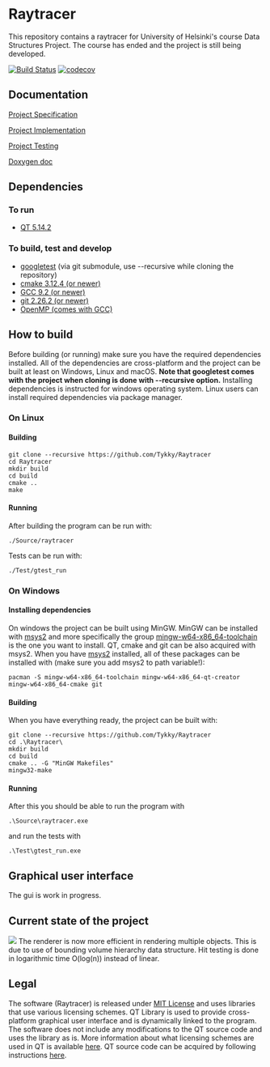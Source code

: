 # Raytracer


This repository contains a raytracer for University of Helsinki's course Data Structures Project.
The course has ended and the project is still being developed. 

[![Build Status](https://travis-ci.org/Tykky/Raytracer.svg?branch=master)](https://travis-ci.org/Tykky/Raytracer)
[![codecov](https://codecov.io/gh/Tykky/Raytracer/branch/master/graph/badge.svg)](https://codecov.io/gh/Tykky/Raytracer)
## Documentation

[Project Specification](./Documentation/specification.md)

[Project Implementation](./Documentation/implementation.md)

[Project Testing](./Documentation/testing.md)

[Doxygen doc](https://tykky.github.io/)

## Dependencies

### To run

* [QT 5.14.2](https://www.qt.io/download-open-source)

### To build, test and develop
* [googletest](https://github.com/google/googletest) (via git submodule, use --recursive while cloning the repository)
* [cmake 3.12.4 (or newer)](https://cmake.org/)
* [GCC 9.2 (or newer)](https://gcc.gnu.org/)
* [git 2.26.2 (or newer)](https://git-scm.com/)
* [OpenMP (comes with GCC)](https://www.openmp.org/)

## How to build

Before building (or running) make sure you have the required 
dependencies installed. All of the dependencies are cross-platform
and the project can be built at least on Windows, Linux and macOS. 
**Note that googletest comes with the project when cloning is done with --recursive option.**
Installing dependencies is instructed for windows operating system. Linux users can 
install required dependencies via package manager.

### On Linux
#### Building
```
git clone --recursive https://github.com/Tykky/Raytracer
cd Raytracer
mkdir build
cd build
cmake ..
make
```
#### Running
After building the program can be run with:
```
./Source/raytracer
```
Tests can be run with:
```
./Test/gtest_run
```

### On Windows

#### Installing dependencies
On windows the project can be built using MinGW.
MinGW can be installed with [msys2](https://www.msys2.org/) and more 
specifically the group [mingw-w64-x86_64-toolchain](https://packages.msys2.org/group/mingw-w64-x86_64-toolchain)
is the one you want to install. QT, cmake and git can be also acquired with msys2. When you have [msys2](https://www.msys2.org/) installed,
all of these packages can be installed with (make sure you add msys2 to path variable!):
```
pacman -S mingw-w64-x86_64-toolchain mingw-w64-x86_64-qt-creator mingw-w64-x86_64-cmake git
```
#### Building
When you have everything ready, the project can be built with:
```
git clone --recursive https://github.com/Tykky/Raytracer
cd .\Raytracer\
mkdir build
cd build
cmake .. -G "MinGW Makefiles"
mingw32-make
```
#### Running
After this you should be able to run the program with
```
.\Source\raytracer.exe
```
and run the tests with 
```
.\Test\gtest_run.exe
```
## Graphical user interface
The gui is work in progress. 

## Current state of the project

![](Documentation/data/renders/demo.png)
The renderer is now more efficient in rendering 
multiple objects. This is due to use of bounding 
volume hierarchy data structure. Hit testing is done 
in logarithmic time O(log(n)) instead of linear.

## Legal

The software (Raytracer) is released under [MIT License](./LICENSE)
and uses libraries that use various licensing schemes. 
QT Library is used to provide cross-platform graphical 
user interface and is dynamically linked to the program.
The software does not include any modifications to the QT 
source code and uses the library as is. More information 
about what licensing schemes are used in QT is available [here](https://doc.qt.io/qt-5/licenses-used-in-qt.html). 
QT source code can be acquired by following instructions [here](https://wiki.qt.io/Building_Qt_5_from_Git#Getting_the_source_code).